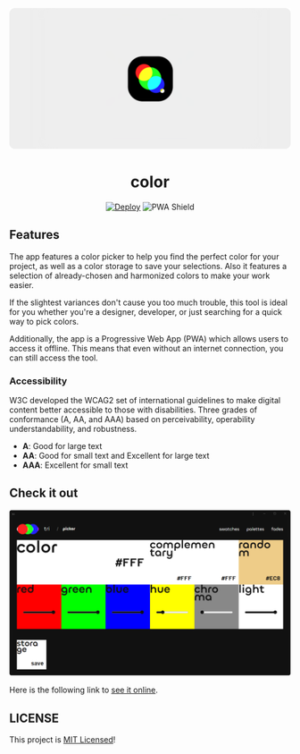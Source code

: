 ![color](assets/image/banner.svg)
<h1 align="center">
    color
</h1>

<p align="center">
    <a href="https://github.com/FelixLuciano/color/actions/workflows/deploy.yml"><img src="https://github.com/FelixLuciano/color/actions/workflows/deploy.yml/badge.svg" alt="Deploy"></a>
    <img src="https://www.pwa-shields.com/1.0.0/series/classic/solid/purple.svg" alt="PWA Shield">
</p>


## Features

The app features a color picker to help you find the perfect color for your
project, as well as a color storage to save your selections. Also it features a
selection of already-chosen and harmonized colors to make your work easier.

If the slightest variances don't cause you too much trouble, this tool is ideal
for you whether you're a designer, developer, or just searching for a quick way
to pick colors.

Additionally, the app is a Progressive Web App (PWA) which allows users to
access it offline. This means that even without an internet connection, you can
still access the tool.

### Accessibility

W3C developed the WCAG2 set of international guidelines to make digital content
better accessible to those with disabilities. Three grades of conformance (A,
AA, and AAA) based on perceivability, operability understandability, and
robustness.

- **A**: Good for large text
- **AA**: Good for small text and Excellent for large text
- **AAA**: Excellent for small text

## Check it out

![App screenshot](assets/image/picker-screenshot.png)

Here is the following link to
[see it online](https://color.lucianofelix.com.br).

## LICENSE

This project is [MIT Licensed](LICENSE)!
